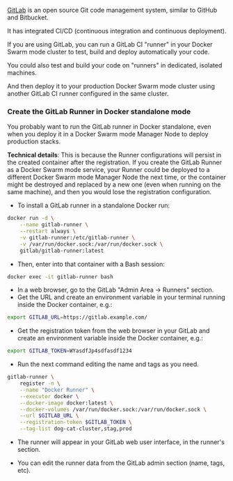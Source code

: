 <a href="https://about.gitlab.com/" target="_blank">GitLab</a> is an open source Git code management system, similar to GitHub and Bitbucket.

It has integrated CI/CD (continuous integration and continuous deployment).

If you are using GitLab, you can run a GitLab CI "runner" in your Docker Swarm mode cluster to test, build and deploy automatically your code.

You could also test and build your code on "runners" in dedicated, isolated machines.

And then deploy it to your production Docker Swarm mode cluster using another GitLab CI runner configured in the same cluster.


### Create the GitLab Runner in Docker standalone mode

You probably want to run the GitLab runner in Docker standalone, even when you deploy it in a Docker Swarm mode Manager Node to deploy production stacks.

**Technical details**: This is because the Runner configurations will persist in the created container after the registration. If you create the GitLab Runner as a Docker Swarm mode service, your Runner could be deployed to a different Docker Swarm mode Manager Node the next time, or the container might be destroyed and replaced by a new one (even when running on the same machine), and then you would lose the registration configuration.

* To install a GitLab runner in a standalone Docker run:

```bash
docker run -d \
    --name gitlab-runner \
    --restart always \
    -v gitlab-runner:/etc/gitlab-runner \
    -v /var/run/docker.sock:/var/run/docker.sock \
    gitlab/gitlab-runner:latest
```

* Then, enter into that container with a Bash session:

```bash
docker exec -it gitlab-runner bash
```

* In a web browser, go to the GitLab "Admin Area -> Runners" section.
* Get the URL and create an environment variable in your terminal running inside the Docker container, e.g.:

```bash
export GITLAB_URL=https://gitlab.example.com/
```

* Get the registration token from the web browser in your GitLab and create an environment variable inside the Docker container, e.g.:

```bash
export GITLAB_TOKEN=WYasdfJp4sdfasdf1234
```

* Run the next command editing the name and tags as you need.

```bash
gitlab-runner \
    register -n \
    --name "Docker Runner" \
    --executor docker \
    --docker-image docker:latest \
    --docker-volumes /var/run/docker.sock:/var/run/docker.sock \
    --url $GITLAB_URL \
    --registration-token $GITLAB_TOKEN \
    --tag-list dog-cat-cluster,stag,prod
```

* The runner will appear in your GitLab web user interface, in the runner's section.

* You can edit the runner data from the GitLab admin section (name, tags, etc).
